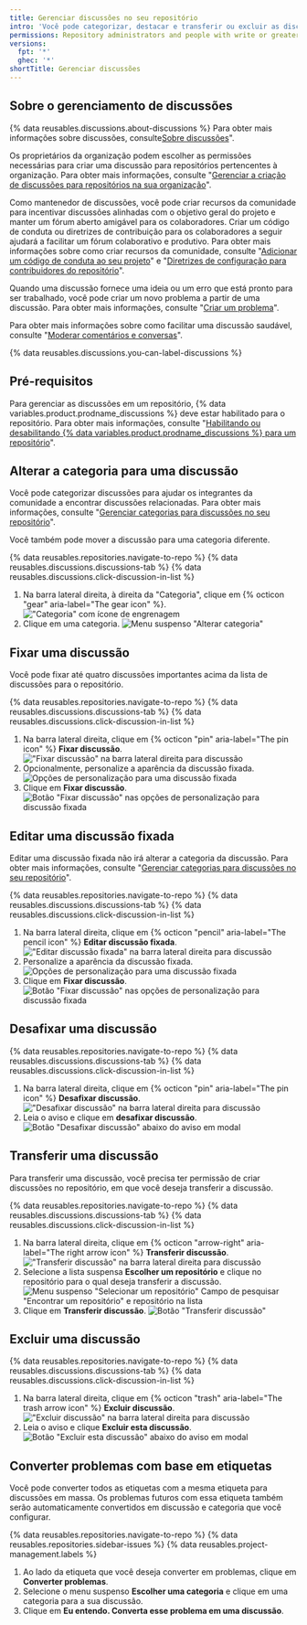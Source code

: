 ```yaml
---
title: Gerenciar discussões no seu repositório
intro: 'Você pode categorizar, destacar e transferir ou excluir as discussões de um repositório.'
permissions: Repository administrators and people with write or greater access to a repository can manage discussions in the repository.
versions:
  fpt: '*'
  ghec: '*'
shortTitle: Gerenciar discussões
---
```



## Sobre o gerenciamento de discussões

{% data reusables.discussions.about-discussions %} Para obter mais informações sobre discussões, consulte[Sobre discussões](/discussions/collaborating-with-your-community-using-discussions/about-discussions)".

Os proprietários da organização podem escolher as permissões necessárias para criar uma discussão para repositórios pertencentes à organização. Para obter mais informações, consulte "[Gerenciar a criação de discussões para repositórios na sua organização](/organizations/managing-organization-settings/managing-discussion-creation-for-repositories-in-your-organization)".

Como mantenedor de discussões, você pode criar recursos da comunidade para incentivar discussões alinhadas com o objetivo geral do projeto e manter um fórum aberto amigável para os colaboradores. Criar um código de conduta ou diretrizes de contribuição para os colaboradores a seguir ajudará a facilitar um fórum colaborativo e produtivo. Para obter mais informações sobre como criar recursos da comunidade, consulte "[Adicionar um código de conduta ao seu projeto](/communities/setting-up-your-project-for-healthy-contributions/adding-a-code-of-conduct-to-your-project)" e "[Diretrizes de configuração para contribuidores do repositório](/communities/setting-up-your-project-for-healthy-contributions/setting-guidelines-for-repository-contributors)".

Quando uma discussão fornece uma ideia ou um erro que está pronto para ser trabalhado, você pode criar um novo problema a partir de uma discussão. Para obter mais informações, consulte "[Criar um problema](/issues/tracking-your-work-with-issues/creating-an-issue#creating-an-issue-from-a-discussion)".

Para obter mais informações sobre como facilitar uma discussão saudável, consulte "[Moderar comentários e conversas](/communities/moderating-comments-and-conversations)".

{% data reusables.discussions.you-can-label-discussions %}

## Pré-requisitos

Para gerenciar as discussões em um repositório, {% data variables.product.prodname_discussions %} deve estar habilitado para o repositório. Para obter mais informações, consulte "[Habilitando ou desabilitando {% data variables.product.prodname_discussions %} para um repositório](/github/administering-a-repository/enabling-or-disabling-github-discussions-for-a-repository)".

## Alterar a categoria para uma discussão

Você pode categorizar discussões para ajudar os integrantes da comunidade a encontrar discussões relacionadas. Para obter mais informações, consulte "[Gerenciar categorias para discussões no seu repositório](/discussions/managing-discussions-for-your-community/managing-categories-for-discussions-in-your-repository)".

Você também pode mover a discussão para uma categoria diferente.

{% data reusables.repositories.navigate-to-repo %}
{% data reusables.discussions.discussions-tab %}
{% data reusables.discussions.click-discussion-in-list %}
1. Na barra lateral direita, à direita da "Categoria", clique em {% octicon "gear" aria-label="The gear icon" %}. !["Categoria" com ícone de engrenagem](/assets/images/help/discussions/category-in-sidebar.png)
1. Clique em uma categoria. ![Menu suspenso "Alterar categoria"](/assets/images/help/discussions/change-category-drop-down.png)

## Fixar uma discussão

Você pode fixar até quatro discussões importantes acima da lista de discussões para o repositório.

{% data reusables.repositories.navigate-to-repo %}
{% data reusables.discussions.discussions-tab %}
{% data reusables.discussions.click-discussion-in-list %}
1. Na barra lateral direita, clique em {% octicon "pin" aria-label="The pin icon" %} **Fixar discussão**. !["Fixar discussão" na barra lateral direita para discussão](/assets/images/help/discussions/click-pin-discussion.png)
1. Opcionalmente, personalize a aparência da discussão fixada. ![Opções de personalização para uma discussão fixada](/assets/images/help/discussions/customize-pinned-discussion.png)
1. Clique em **Fixar discussão**. ![Botão "Fixar discussão" nas opções de personalização para discussão fixada](/assets/images/help/discussions/click-pin-discussion-button.png)

## Editar uma discussão fixada

Editar uma discussão fixada não irá alterar a categoria da discussão. Para obter mais informações, consulte "[Gerenciar categorias para discussões no seu repositório](/discussions/managing-discussions-for-your-community/managing-categories-for-discussions-in-your-repository)".

{% data reusables.repositories.navigate-to-repo %}
{% data reusables.discussions.discussions-tab %}
{% data reusables.discussions.click-discussion-in-list %}
1. Na barra lateral direita, clique em {% octicon "pencil" aria-label="The pencil icon" %} **Editar discussão fixada**. !["Editar discussão fixada" na barra lateral direita para discussão](/assets/images/help/discussions/click-edit-pinned-discussion.png)
1. Personalize a aparência da discussão fixada. ![Opções de personalização para uma discussão fixada](/assets/images/help/discussions/customize-pinned-discussion.png)
1. Clique em **Fixar discussão**. ![Botão "Fixar discussão" nas opções de personalização para discussão fixada](/assets/images/help/discussions/click-pin-discussion-button.png)

## Desafixar uma discussão

{% data reusables.repositories.navigate-to-repo %}
{% data reusables.discussions.discussions-tab %}
{% data reusables.discussions.click-discussion-in-list %}
1. Na barra lateral direita, clique em {% octicon "pin" aria-label="The pin icon" %} **Desafixar discussão**. !["Desafixar discussão" na barra lateral direita para discussão](/assets/images/help/discussions/click-unpin-discussion.png)
1. Leia o aviso e clique em **desafixar discussão**. ![Botão "Desafixar discussão" abaixo do aviso em modal](/assets/images/help/discussions/click-unpin-discussion-button.png)

## Transferir uma discussão

Para transferir uma discussão, você precisa ter permissão de criar discussões no repositório, em que você deseja transferir a discussão.

{% data reusables.repositories.navigate-to-repo %}
{% data reusables.discussions.discussions-tab %}
{% data reusables.discussions.click-discussion-in-list %}
1. Na barra lateral direita, clique em {% octicon "arrow-right" aria-label="The right arrow icon" %} **Transferir discussão**. !["Transferir discussão" na barra lateral direita para discussão](/assets/images/help/discussions/click-transfer-discussion.png)
1. Selecione a lista suspensa **Escolher um repositório** e clique no repositório para o qual deseja transferir a discussão. ![Menu suspenso "Selecionar um repositório" Campo de pesquisar "Encontrar um repositório" e repositório na lista](/assets/images/help/discussions/use-choose-a-repository-drop-down.png)
1. Clique em **Transferir discussão**. ![Botão "Transferir discussão"](/assets/images/help/discussions/click-transfer-discussion-button.png)

## Excluir uma discussão

{% data reusables.repositories.navigate-to-repo %}
{% data reusables.discussions.discussions-tab %}
{% data reusables.discussions.click-discussion-in-list %}
1. Na barra lateral direita, clique em {% octicon "trash" aria-label="The trash arrow icon" %} **Excluir discussão**. !["Excluir discussão" na barra lateral direita para discussão](/assets/images/help/discussions/click-delete-discussion.png)
1. Leia o aviso e clique **Excluir esta discussão**. ![Botão "Excluir esta discussão" abaixo do aviso em modal](/assets/images/help/discussions/click-delete-this-discussion-button.png)

## Converter problemas com base em etiquetas

Você pode converter todos as etiquetas com a mesma etiqueta para discussões em massa. Os problemas futuros com essa etiqueta também serão automaticamente convertidos em discussão e categoria que você configurar.

{% data reusables.repositories.navigate-to-repo %}
{% data reusables.repositories.sidebar-issues %}
{% data reusables.project-management.labels %}
1. Ao lado da etiqueta que você deseja converter em problemas, clique em **Converter problemas**.
1. Selecione o menu suspenso **Escolher uma categoria** e clique em uma categoria para a sua discussão.
1. Clique em **Eu entendo. Converta esse problema em uma discussão**.
